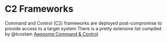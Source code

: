 # C2 Frameworks
Command and Control (C2) frameworks are deployed post-compromise to provide access to a target system
There is a pretty extensive list compiled by @tcostam [Awesome Command & Control](https://github.com/tcostam/awesome-command-control)
